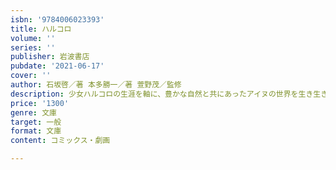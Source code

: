 ```yaml
---
isbn: '9784006023393'
title: ハルコロ
volume: ''
series: ''
publisher: 岩波書店
pubdate: '2021-06-17'
cover: ''
author: 石坂啓／著 本多勝一／著 萱野茂／監修
description: 少女ハルコロの生涯を軸に、豊かな自然と共にあったアイヌの世界を生き生きと描く物語。(解説=中川裕)
price: '1300'
genre: 文庫
target: 一般
format: 文庫
content: コミックス・劇画

---
```

